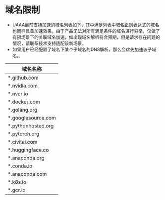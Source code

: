 # 域名限制
- UAAA目前支持加速的域名列表如下，其中满足列表中域名正则表达式的域名也同样具备加速效果。由于产品无法对所有满足条件的域名进行穷举，仅做了有限场景下的关联域名加速，如出现域名解析符合预期，但是请求存在问题的情况，请联系技术支持适配该新场景。
- 如果用户已经配置了域名下某个子域名的DNS解析，那么会优先加速该子域名。

| 域名名称           |
| ------------------ |
| *.github.com       |
| *.nvidia.com       |
| *.nvcr.io          |
| *.docker.com       |
| *.golang.org       |
| *.googlesource.com |
| *.pythonhosted.org |
| *.pytorch.org       |
| *.civitai.com      |
| *.huggingface.co  |
| *.anaconda.org     |
| *.conda.io         |
| *.anaconda.com     |
| *.k8s.io     |
| *.gcr.io     |
